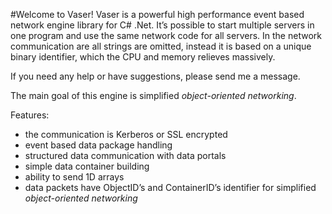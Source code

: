 #Welcome to Vaser!
Vaser is a powerful high performance event based network engine library for C# .Net. It’s possible to start multiple servers in one program and use the same network code for all servers.
In the network communication are all strings are omitted, instead it is based on a unique binary identifier, which the CPU and memory relieves massively.

If you need any help or have suggestions, please send me a message.

The main goal of this engine is simplified _object-oriented networking_.

Features:
+ the communication is Kerberos or SSL encrypted
+ event based data package handling
+ structured data communication with data portals
+ simple data container building
+ ability to send 1D arrays
+ data packets have ObjectID’s and ContainerID’s identifier for simplified _object-oriented networking_
